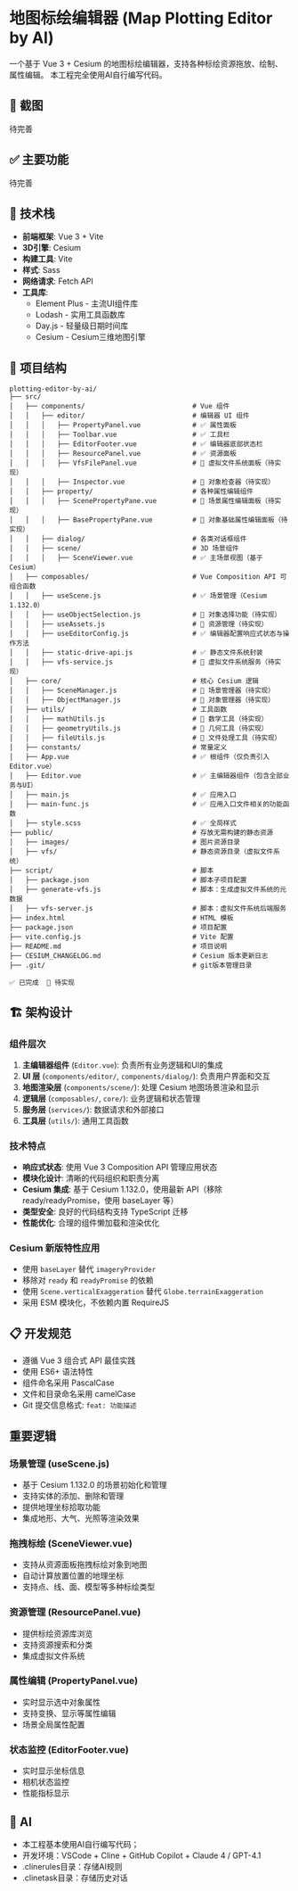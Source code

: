 # 地图标绘编辑器 (Map Plotting Editor by AI)

一个基于 Vue 3 + Cesium 的地图标绘编辑器，支持各种标绘资源拖放、绘制、属性编辑。
本工程完全使用AI自行编写代码。

## 🎨 截图

待完善

## ✅ 主要功能

待完善

## 🚀 技术栈

- **前端框架**: Vue 3 + Vite
- **3D引擎**: Cesium
- **构建工具**: Vite
- **样式**: Sass
- **网络请求**: Fetch API
- **工具库**: 
  - Element Plus - 主流UI组件库
  - Lodash - 实用工具函数库
  - Day.js - 轻量级日期时间库
  - Cesium - Cesium三维地图引擎

## 📁 项目结构

```
plotting-editor-by-ai/
├── src/
│   ├── components/                           # Vue 组件
│   │   ├── editor/                           # 编辑器 UI 组件
│   │   │   ├── PropertyPanel.vue             # ✅ 属性面板
│   │   │   ├── Toolbar.vue                   # ✅ 工具栏
│   │   │   ├── EditorFooter.vue              # ✅ 编辑器底部状态栏
│   │   │   ├── ResourcePanel.vue             # ✅ 资源面板
│   │   │   ├── VfsFilePanel.vue              # 🔄 虚拟文件系统面板（待实现）
│   │   │   ├── Inspector.vue                 # 🔄 对象检查器（待实现）
│   │   ├── property/                         # 各种属性编辑组件
│   │   │   ├── ScenePropertyPane.vue         # 🔄 场景属性编辑面板（待实现）
│   │   │   ├── BasePropertyPane.vue          # 🔄 对象基础属性编辑面板（待实现）
│   │   ├── dialog/                           # 各类对话框组件
│   │   ├── scene/                            # 3D 场景组件
│   │   │   ├── SceneViewer.vue               # ✅ 主场景视图（基于 Cesium）
│   ├── composables/                          # Vue Composition API 可组合函数
│   │   ├── useScene.js                       # ✅ 场景管理（Cesium 1.132.0）
│   │   ├── useObjectSelection.js             # 🔄 对象选择功能（待实现）
│   │   ├── useAssets.js                      # 🔄 资源管理（待实现）
│   │   ├── useEditorConfig.js                # ✅ 编辑器配置响应式状态与操作方法
│   │   ├── static-drive-api.js               # ✅ 静态文件系统封装
│   │   ├── vfs-service.js                    # 🔄 虚拟文件系统服务（待实现）
│   ├── core/                                 # 核心 Cesium 逻辑
│   │   ├── SceneManager.js                   # 🔄 场景管理器（待实现）
│   │   ├── ObjectManager.js                  # 🔄 对象管理器（待实现）
│   ├── utils/                                # 工具函数
│   │   ├── mathUtils.js                      # 🔄 数学工具（待实现）
│   │   ├── geometryUtils.js                  # 🔄 几何工具（待实现）
│   │   ├── fileUtils.js                      # 🔄 文件处理工具（待实现）
│   ├── constants/                            # 常量定义
│   ├── App.vue                               # ✅ 根组件（仅负责引入Editor.vue）
│   ├── Editor.vue                            # ✅ 主编辑器组件（包含全部业务与UI）
│   ├── main.js                               # ✅ 应用入口
│   ├── main-func.js                          # ✅ 应用入口文件相关的功能函数
│   ├── style.scss                            # ✅ 全局样式
├── public/                                   # 存放无需构建的静态资源
│   ├── images/                               # 图片资源目录
│   ├── vfs/                                  # 静态资源目录（虚拟文件系统）
├── script/                                   # 脚本
│   ├── package.json                          # 脚本子项目配置
│   ├── generate-vfs.js                       # 脚本：生成虚拟文件系统的元数据
│   ├── vfs-server.js                         # 脚本：虚拟文件系统后端服务
├── index.html                                # HTML 模板
├── package.json                              # 项目配置
├── vite.config.js                            # Vite 配置
├── README.md                                 # 项目说明
├── CESIUM_CHANGELOG.md                       # Cesium 版本更新日志
├── .git/                                     # git版本管理目录

✅ 已完成  🔄 待实现
```

## 🏗️ 架构设计

### 组件层次

1. **主编辑器组件** (`Editor.vue`): 负责所有业务逻辑和UI的集成
2. **UI 层** (`components/editor/`, `components/dialog/`): 负责用户界面和交互
3. **地图渲染层** (`components/scene/`): 处理 Cesium 地图场景渲染和显示
4. **逻辑层** (`composables/`, `core/`): 业务逻辑和状态管理
5. **服务层** (`services/`): 数据请求和外部接口
6. **工具层** (`utils/`): 通用工具函数

### 技术特点

- **响应式状态**: 使用 Vue 3 Composition API 管理应用状态
- **模块化设计**: 清晰的代码组织和职责分离
- **Cesium 集成**: 基于 Cesium 1.132.0，使用最新 API（移除 ready/readyPromise，使用 baseLayer 等）
- **类型安全**: 良好的代码结构支持 TypeScript 迁移
- **性能优化**: 合理的组件懒加载和渲染优化

### Cesium 新版特性应用

- 使用 `baseLayer` 替代 `imageryProvider`
- 移除对 `ready` 和 `readyPromise` 的依赖
- 使用 `Scene.verticalExaggeration` 替代 `Globe.terrainExaggeration`
- 采用 ESM 模块化，不依赖内置 RequireJS

## 📋 开发规范

- 遵循 Vue 3 组合式 API 最佳实践
- 使用 ES6+ 语法特性
- 组件命名采用 PascalCase
- 文件和目录命名采用 camelCase
- Git 提交信息格式: `feat: 功能描述`

## 重要逻辑

### 场景管理 (useScene.js)
- 基于 Cesium 1.132.0 的场景初始化和管理
- 支持实体的添加、删除和管理
- 提供地理坐标拾取功能
- 集成地形、大气、光照等渲染效果

### 拖拽标绘 (SceneViewer.vue)
- 支持从资源面板拖拽标绘对象到地图
- 自动计算放置位置的地理坐标
- 支持点、线、面、模型等多种标绘类型

### 资源管理 (ResourcePanel.vue)
- 提供标绘资源库浏览
- 支持资源搜索和分类
- 集成虚拟文件系统

### 属性编辑 (PropertyPanel.vue)
- 实时显示选中对象属性
- 支持变换、显示等属性编辑
- 场景全局属性配置

### 状态监控 (EditorFooter.vue)
- 实时显示坐标信息
- 相机状态监控
- 性能指标显示

## 💯 AI

- 本工程基本使用AI自行编写代码；
- 开发环境：VSCode + Cline + GitHub Copilot + Claude 4 / GPT-4.1
- .clinerules目录：存储AI规则
- .clinetask目录：存储历史对话
